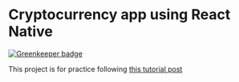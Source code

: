 # Cryptocurrency app using React Native

[![Greenkeeper badge](https://badges.greenkeeper.io/cometkim/react-native-cryptocurrency.svg)](https://greenkeeper.io/)

This project is for practice following [this tutorial post](https://medium.com/react-native-training/bitcoin-ripple-ethereum-price-checker-with-react-native-redux-e9d076037092)

